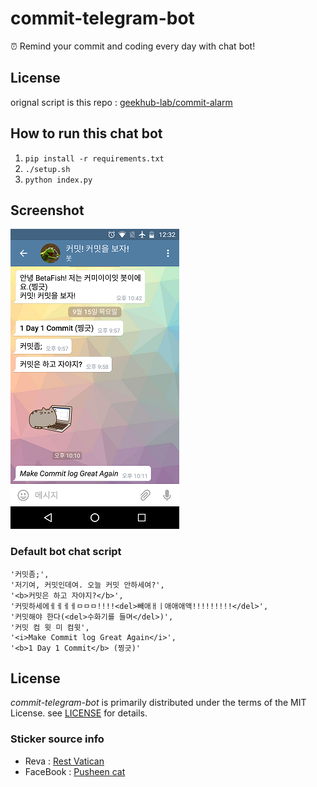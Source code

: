 # commit-telegram-bot

:alarm_clock: Remind your commit and coding every day with chat bot!

## License
orignal script is this repo : [geekhub-lab/commit-alarm](https://github.com/geekhub-lab/commit-alarm)

## How to run this chat bot

  1. `pip install -r requirements.txt`
  2. `./setup.sh`
  3. `python index.py`

## Screenshot
![](./images/screenshot.png)

### Default bot chat script
```
'커밋좀;',
'저기여, 커밋인데여. 오늘 커밋 안하세여?',
'<b>커밋은 하고 자야지?</b>',
'커밋하세에ㅔㅔㅔㅔㅁㅁㅁ!!!!<del>빼애ㅐㅣ애애애액!!!!!!!!!</del>',
'커밋해야 한다(<del>수화기를 들며</del>)',
'커밋 컴 윗 미 컴윗',
'<i>Make Commit log Great Again</i>',
'<b>1 Day 1 Commit</b> (찡긋)'
```

## License

_commit-telegram-bot_ is primarily distributed under the terms of the MIT License. see [LICENSE](./LICENSE) for details.

### Sticker source info
- Reva : [Rest Vatican](http://mister1315.tistory.com/)
- FaceBook : [Pusheen cat](https://www.facebook.com/Pusheen)
